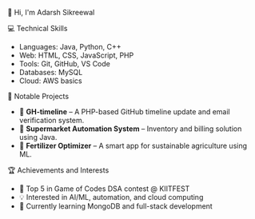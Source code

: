 👋 Hi, I'm Adarsh Sikreewal

💻 Technical Skills
- Languages: Java, Python, C++
- Web: HTML, CSS, JavaScript, PHP
- Tools: Git, GitHub, VS Code
- Databases: MySQL
- Cloud: AWS basics

🚀 Notable Projects
- 🔹 **GH-timeline** – A PHP-based GitHub timeline update and email verification system.
- 🔹 **Supermarket Automation System** – Inventory and billing solution using Java.
- 🔹 **Fertilizer Optimizer** – A smart app for sustainable agriculture using ML.

🏆 Achievements and Interests
- 🥇 Top 5 in Game of Codes DSA contest @ KIITFEST
- 💡 Interested in AI/ML, automation, and cloud computing
- 🎯 Currently learning MongoDB and full-stack development
